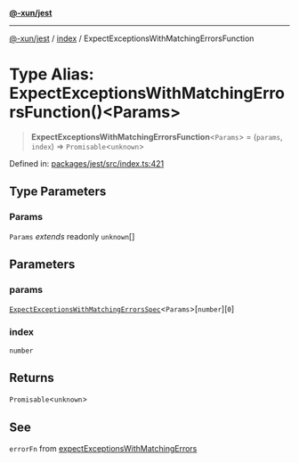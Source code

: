 [**@-xun/jest**](../../README.md)

***

[@-xun/jest](../../README.md) / [index](../README.md) / ExpectExceptionsWithMatchingErrorsFunction

# Type Alias: ExpectExceptionsWithMatchingErrorsFunction()\<Params\>

> **ExpectExceptionsWithMatchingErrorsFunction**\<`Params`\> = (`params`, `index`) => `Promisable`\<`unknown`\>

Defined in: [packages/jest/src/index.ts:421](https://github.com/Xunnamius/test-utils/blob/a0fc074e837d78e1c7bdd9fd26d8f29b9312e872/packages/jest/src/index.ts#L421)

## Type Parameters

### Params

`Params` *extends* readonly `unknown`[]

## Parameters

### params

[`ExpectExceptionsWithMatchingErrorsSpec`](ExpectExceptionsWithMatchingErrorsSpec.md)\<`Params`\>\[`number`\]\[`0`\]

### index

`number`

## Returns

`Promisable`\<`unknown`\>

## See

`errorFn` from [expectExceptionsWithMatchingErrors](../functions/expectExceptionsWithMatchingErrors.md)
